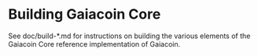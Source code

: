 Building Gaiacoin Core
================

See doc/build-*.md for instructions on building the various
elements of the Gaiacoin Core reference implementation of Gaiacoin.
